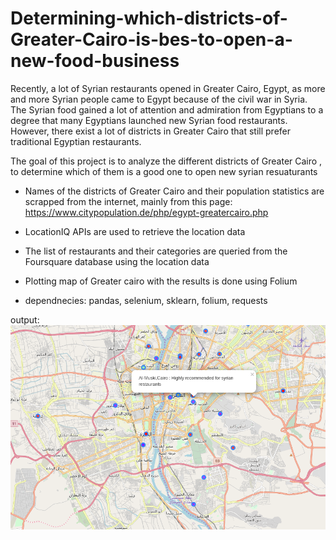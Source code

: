 # Determining-which-districts-of-Greater-Cairo-is-bes-to-open-a-new-food-business

Recently, a lot of Syrian restaurants opened in Greater Cairo, Egypt, as more and more Syrian people came to Egypt because of the civil war in Syria. The Syrian food gained a lot of attention and admiration from Egyptians to a degree that many Egyptians launched new Syrian food restaurants. However, there exist a lot of districts in Greater Cairo that still prefer traditional Egyptian restaurants. 

The goal of this project is to analyze the different districts of Greater Cairo , to determine which of them is a good one to open new syrian resuaturants


- Names of the districts of Greater Cairo and their population statistics are scrapped from the internet, mainly from this page: https://www.citypopulation.de/php/egypt-greatercairo.php

- LocationIQ APIs are used to retrieve the location data 
- The list of restaurants and their categories are queried from the Foursquare database using the location data
- Plotting map of Greater cairo with the results is done using Folium

* dependnecies: pandas, selenium, sklearn, folium, requests


output:
![alt text](https://github.com/Abdelrahman44/Determining-which-districts-of-Greater-Cairo-is-bes-to-open-a-new-food-business/blob/master/output.png)
